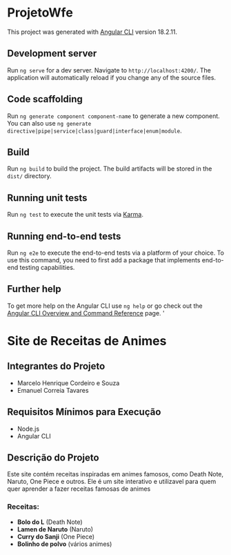 # ProjetoWfe

This project was generated with [Angular CLI](https://github.com/angular/angular-cli) version 18.2.11.

## Development server

Run `ng serve` for a dev server. Navigate to `http://localhost:4200/`. The application will automatically reload if you change any of the source files.

## Code scaffolding

Run `ng generate component component-name` to generate a new component. You can also use `ng generate directive|pipe|service|class|guard|interface|enum|module`.

## Build

Run `ng build` to build the project. The build artifacts will be stored in the `dist/` directory.

## Running unit tests

Run `ng test` to execute the unit tests via [Karma](https://karma-runner.github.io).

## Running end-to-end tests

Run `ng e2e` to execute the end-to-end tests via a platform of your choice. To use this command, you need to first add a package that implements end-to-end testing capabilities.

## Further help

To get more help on the Angular CLI use `ng help` or go check out the [Angular CLI Overview and Command Reference](https://angular.dev/tools/cli) page.
'
# Site de Receitas de Animes

## Integrantes do Projeto
- Marcelo Henrique Cordeiro e Souza
- Emanuel Correia Tavares

## Requisitos Mínimos para Execução
- Node.js
- Angular CLI

## Descrição do Projeto
Este site contém receitas inspiradas em animes famosos, como Death Note, Naruto, One Piece e outros. Ele é um site interativo e utilizavel para quem quer aprender a fazer receitas famosas de animes

### Receitas:
- **Bolo do L** (Death Note)
- **Lamen de Naruto** (Naruto)
- **Curry do Sanji** (One Piece)
- **Bolinho de polvo** (vários animes)